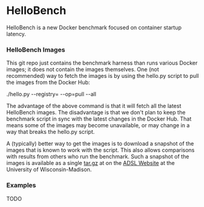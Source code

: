 # HelloBench

HelloBench is a new Docker benchmark focused on container startup latency.

### HelloBench Images

This git repo just contains the benchmark harness than runs various Docker images; it does not contain the images themselves.  One (not recommended) way to fetch the images is by using the hello.py script to pull the images from the Docker Hub:

./hello.py --registry= --op=pull --all

The advantage of the above command is that it will fetch all the latest HelloBench images.  The disadvantage is that we don't plan to keep the benchmark script in sync with the latest changes in the Docker Hub.  That means some of the images may become unavailable, or may change in a way that breaks the hello.py script.

A (typically) better way to get the images is to download a snapshot of the images that is known to work with the script.  This also allows comparisons with results from others who run the benchmark.  Such a snapshot of the images is available as a single [tar.gz](http://research.cs.wisc.edu/adsl/Software/hello-bench/reg-dir.tar.gz) at on the [ADSL Website](http://research.cs.wisc.edu/adsl/Software/hello-bench/) at the University of Wisconsin-Madison.

### Examples

TODO
